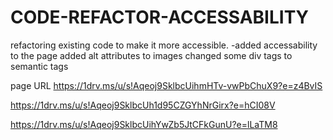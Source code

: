 # CODE-REFACTOR-ACCESSABILITY
refactoring existing code  to make it more accessible.
-added accessability to the page
added alt attributes to images
changed some div tags to semantic tags

page URL
https://1drv.ms/u/s!Aqeoj9SklbcUihmHTv-vwPbChuX9?e=z4BvIS

https://1drv.ms/u/s!Aqeoj9SklbcUh1d95CZGYhNrGirx?e=hCI08V

https://1drv.ms/u/s!Aqeoj9SklbcUihYwZb5JtCFkGunU?e=lLaTM8

